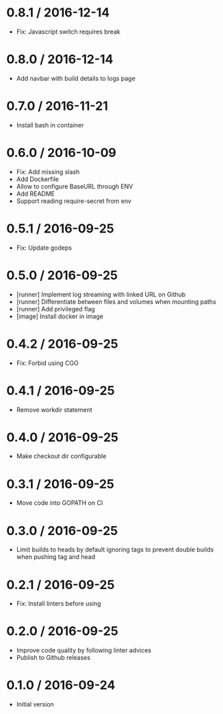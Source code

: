 # 0.8.1 / 2016-12-14

  * Fix: Javascript switch requires break

# 0.8.0 / 2016-12-14

  * Add navbar with build details to logs page

# 0.7.0 / 2016-11-21

  * Install bash in container

# 0.6.0 / 2016-10-09

  * Fix: Add missing slash
  * Add Dockerfile
  * Allow to configure BaseURL through ENV
  * Add README
  * Support reading require-secret from env

# 0.5.1 / 2016-09-25

  * Fix: Update godeps

# 0.5.0 / 2016-09-25

  * [runner] Implement log streaming with linked URL on Github
  * [runner] Differentiate between files and volumes when mounting paths
  * [runner] Add privileged flag
  * [image] Install docker in image

# 0.4.2 / 2016-09-25

  * Fix: Forbid using CGO

# 0.4.1 / 2016-09-25

  * Remove workdir statement

# 0.4.0 / 2016-09-25

  * Make checkout dir configurable

# 0.3.1 / 2016-09-25

  * Move code into GOPATH on CI

# 0.3.0 / 2016-09-25

  * Limit builds to heads by default ignoring tags to prevent double builds when pushing tag and head

# 0.2.1 / 2016-09-25

  * Fix: Install linters before using

# 0.2.0 / 2016-09-25

  * Improve code quality by following linter advices
  * Publish to Github releases

# 0.1.0 / 2016-09-24

  * Initial version